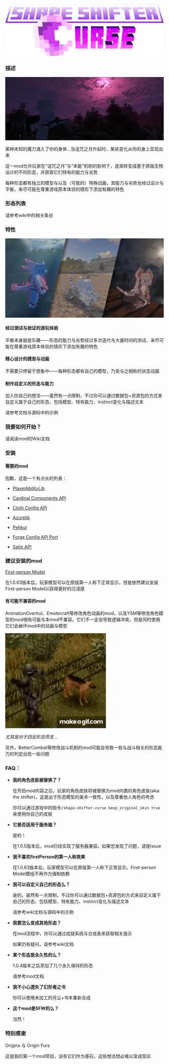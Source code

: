 ![](../img/Banner.png)



### 描述

![](../img/img2.jpg)

某种未知的魔力涌入了你的身体…当诅咒之月升起时，某些变化从你的身上显现出来

这一mod允许玩家在“诅咒之月”与“本能”机制的影响下，逐渐转变成基于原版生物设计的不同形态，并获取它们特有的能力与劣势

每种形态都有独立的模型与以及（可能的）特殊动画，其能力与劣势也经过设计与平衡，来尽可能在尊重游戏原本体验的情形下添加有趣的特色

### 形态列表

请参考wiki中的相关条目

### 特性

![](../img/img1.jpg)

#### 经过测试与验证的游玩体验

平衡本身就是乐趣——形态的能力与劣势经过多次迭代与大量时间的测试，来尽可能在尊重游戏原本体验的情形下添加有趣的特色

#### 精心设计的模型与动画

不需要只停留于想象中——每种形态都有自己的模型，乃至与之相称的状态动画

#### 制作自定义的形态与能力

加入你自己的想法——虽然有一点限制，不过你可以通过数据包+资源包的方式来自定义属于自己的形态，包括模型、特有能力、instinct变化与描述文本

请参考文档与源码中的示例

### 我要如何开始？

请阅读mod的Wiki文档

### 安装

#### 需要的mod

抱歉，这是一个有点长的列表：

- [PlayerAbilityLib](https://www.curseforge.com/minecraft/mc-mods/pal)

- [Cardinal Components API](https://www.curseforge.com/minecraft/mc-mods/cardinal-components-api)

- [Cloth Config API](https://www.curseforge.com/minecraft/mc-mods/cloth-config)

- [Azurelib](https://www.curseforge.com/minecraft/mc-mods/azurelib)

- [Pehkui](https://www.curseforge.com/minecraft/mc-mods/pehkui)

- [Forge Config API Port](https://www.curseforge.com/minecraft/mc-mods/forge-config-api-port-fabric)

- [Satin API](https://www.curseforge.com/minecraft/mc-mods/satin-api)

### 建议安装的mod

[First-person Model](https://www.curseforge.com/minecraft/mc-mods/first-person-model)

在1.0.63版本后，玩家模型可以在原版第一人称下正常显示，但是依然建议安装First-person Model以获得更好的沉浸感

#### 有可能不兼容的mod

AnimationOverhul、Emotecraft等修改角色动画的mod，以及YSM等修改角色模型的mod很有可能与本mod不兼容。它们不一定会导致逻辑冲突，但是同时使用它们会破坏mod中的动画与模型

![](../img/dog.gif)

*尤其是对于四足形态而言...*

另外，BetterCombat等修改战斗机制的mod可能会导致一些与战斗相关的形态能力的判定出现一些问题

### FAQ：

- **我的角色皮肤被替换了？**

    在开启mod内容之后，玩家的角色皮肤将被替换为mod内置的角色皮肤(aka: the shifter)，这是出于形态模型的美术一致性，以及尊重他人角色的考虑

    你可以通过游戏中的指令`/shape-shifter-curse keep_original_skin true`来使用你自己的皮肤

- **它是否适用于服务器？**

   是的！

   在1.0.5版本后，mod已经实现了服务器兼容。如果您发现了问题，请提issue

- **我不喜欢firstPerson的第一人称效果**

    在1.0.63版本后，玩家模型可以在原版第一人称下正常显示。First-person Model模组不再作为强制依赖

- **我可以自定义自己的形态么？**

    是的。虽然有一点限制，不过你可以通过数据包+资源包的方式来自定义属于自己的形态，包括模型、特有能力、instinct变化与描述文本

    请参考wiki文档与源码中的示例

- **我要怎么变成其他形态？**

   在mod流程中，你可以通过成就系统与合成表来获取相关提示 

   如果仍有疑问，请参考wiki文档

- **某个形态是永久性的么？**

    1\.0.4版本之后添加了几个永久保持的形态

   请参考mod文档

- **我不小心遗失了幻形者之书**

    你可以使用未加工的月尘+书本重新合成

- **这个mod是SFW的么？**

    当然！

### 特别感谢

Origins 与 Origin Furs

这是我的第一个mod项目，没有它们作为基石，这些想法想必难以变成现实